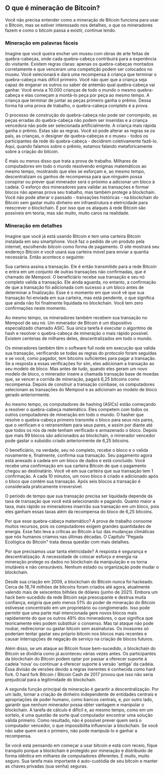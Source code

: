 ## O que é mineração de Bitcoin?
Você não precisa entender como a mineração de Bitcoin funciona para usar o Bitcoin, mas se estiver interessado nos detalhes, o que os mineradores fazem e como o bitcoin passa a existir, continue lendo.

### Mineração em palavras fáceis
Imagine que você queira encher um museu com obras de arte feitas de quebra-cabeças, onde cada quebra-cabeça contribuirá para a experiência do visitante. Existem regras claras: apenas os quebra-cabeças montados corretamente e que venceram uma competição podem ser colocados no museu. Você selecionará e dará uma recompensa à criança que terminar o quebra-cabeça mais difícil primeiro. Você não quer que a criança seja capaz de enganar os outros ou saber de antemão qual quebra-cabeça vai ganhar. Você envia a 10.000 crianças de todo o mundo o mesmo quebra-cabeça e elas começam a montá-lo peça por peça ao mesmo tempo. A criança que terminar de juntar as peças primeiro ganha o prêmio. Dessa forma há uma prova de trabalho, o quebra-cabeça completo é a prova.

O processo de construção do quebra-cabeça não pode ser corrompido, as peças erradas do quebra-cabeça não podem ser inseridas e a criança vencedora não pode ser selecionada artificialmente. A criança mais rápida ganha o prêmio. Estas são as regras. Você só pode alterar as regras se os pais, as crianças, o designer de quebra-cabeças e o museu - todos os participantes da rede do quebra-cabeça - decidirem coletivamente fazê-lo. Aqui, quando falamos sobre o prêmio, estamos falando metaforicamente sobre a criação do bitcoin.

É mais ou menos disso que trata a prova de trabalho. Milhares de computadores em todo o mundo resolvendo enigmas matemáticos ao mesmo tempo, mostrando que eles se esforçam e, ao mesmo tempo, descentralizam os ganhos de recompensa para que ninguém possa conspirar ou prever qual minerador será o próximo a adicionar um bloco à cadeia. O esforço dos mineradores para validar as transações e formar blocos não apenas prova seu trabalho, mas também protege a blockchain. Você não pode alterar o passado - transações históricas - na blockchain do Bitcoin sem gastar muito dinheiro em infraestrutura e eletricidade para reescrever o blockchain. É por isso que os ataques à rede Bitcoin são possíveis em teoria, mas são muito, muito caros na realidade.

### Mineração em detalhes

Imagine que você já está usando Bitcoin e tem uma carteira Bitcoin instalada em seu smartphone. Você faz o pedido de um produto pela internet, escolhendo bitcoin como forma de pagamento. O site mostrará seu endereço Bitcoin e você usará sua carteira móvel para enviar a quantia necessária. Então acontece o seguinte:

Sua carteira assina a transação. Ele é então transmitido para a rede Bitcoin e entra em um conjunto de outras transações não confirmadas, que é chamado de Mempool. O beneficiário recebe sua transação e seu nó completo valida a transação. Ele ainda aguarda, no entanto, a confirmação de que a transação foi adicionada com sucesso a um bloco antes de determinar a finalização. Esse é o momento em que você vê que sua transação foi enviada em sua carteira, mas está pendente, o que significa que ainda não foi finalmente liquidada no blockchain. Você tem zero confirmações neste momento.

Ao mesmo tempo, os mineradores também recebem sua transação no Mempool de seu nó. Um minerador de Bitcoin é um dispositivo especializado chamado ASIC. Sua única tarefa é executar o algoritmo de hash e resolver o quebra-cabeça de mineração o mais rápido possível. Existem centenas de milhares deles, descentralizados em todo o mundo.

Os mineradores também têm o software full node em execução que valida sua transação, verificando se todas as regras do protocolo foram seguidas e se você, como pagador, tem bitcoins suficientes para pagar a transação. Se a resposta a essas verificações for sim, eles adicionam a transação ao seu modelo de bloco. Mas antes de tudo, quando eles geram um novo modelo de bloco, o minerador insere a chamada transação base de moedas que, se vencer a corrida de mineração, pagará 6,25 bitcoins como recompensa. Depois de construir a transação coinbase, os computadores selecionam as transações do Mempool e as adicionam ao modelo de bloco gerado anteriormente.

Ao mesmo tempo, os computadores de hashing (ASICs) estão começando a resolver o quebra-cabeça matemático. Eles competem com todos os outros computadores de mineração em todo o mundo. O hasher que resolve o quebra-cabeça primeiro transmite o bloco para seus nós pares, que o verificam e o retransmitem para seus pares, e assim por diante até que todos os nós da rede tenham verificado e armazenado o bloco. Depois que mais 99 blocos são adicionados ao blockchain, o minerador vencedor pode gastar o subsídio criado anteriormente de 6,25 bitcoins.

O beneficiário, na verdade, seu nó completo, recebe o bloco e o valida novamente e, finalmente, confirma sua transação. Seu pagamento agora está anexado à cadeia em um bloco de dados e está concluído. Você recebe uma confirmação em sua carteira Bitcoin de que o pagamento chegou ao destinatário. Você vê em sua carteira que sua transação tem 1 confirmação. A cada 10 minutos, um novo bloco é criado e adicionado após o bloco que contém sua transação. Após seis blocos a transação é considerada praticamente irreversível.

O período de tempo que sua transação precisa ser liquidada depende da taxa de transação que você está selecionando e pagando. Quanto maior a taxa, mais rápido os mineradores inserirão sua transação em um bloco, pois eles ganham essas taxas além da recompensa do bloco de 6,25 bitcoins.

Por que esse quebra-cabeça matemático? A prova de trabalho consome muitos recursos, pois os computadores exigem grandes quantidades de energia. Esse fato leva a críticas ao Bitcoin à luz das mudanças climáticas que nós humanos criamos nas últimas décadas. O Capítulo "Pegada Ecológica do Bitcoin" trata dessa questão com mais detalhes.

Por que precisamos usar tanta eletricidade? A resposta é segurança e descentralização. A necessidade de colocar esforço e energia na mineração protege os dados no blockchain da manipulação e os torna imutáveis e não censuráveis. Nenhum estado ou organização pode mudar o blockchain.

Desde sua criação em 2009, a blockchain do Bitcoin nunca foi hackeado. Cerca de 18,74 milhões de bitcoins foram criados até agora, atualmente valendo mais de seiscentos bilhões de dólares (junho de 2021). Embora um hack bem-sucedido da rede Bitcoin seja preocupante e destrua muita confiança, exigiria que pelo menos 51% do poder de mineração do Bitcoin estivesse concentrado em um proprietário ou conglomerado. Isso pode permitir que uma parte mal-intencionada gere novos blocos mais rapidamente do que os outros 49% dos mineradores, o que significa que teoricamente eles podem substituir o consenso. Mas tal ataque não pode roubar, redirecionar ou gastar bitcoin sem assinaturas. Os invasores só poderiam tentar gastar seu próprio bitcoin nos blocos mais recentes e causar interrupções de negação de serviço na criação de blocos futuros.

Além disso, se um ataque ao Bitcoin fosse bem-sucedido, o blockchain do Bitcoin se dividiria como já aconteceu várias vezes antes. Os participantes da blockchain do Bitcoin podem optar por passar a oferecer suporte à cadeia 'nova' ou continuar a oferecer suporte à versão 'antiga' da cadeia. Essa divisão de versões devido a regras inerentes é conhecida como hard fork. O hard fork Bitcoin / Bitcoin Cash de 2017 provou que isso não seria prejudicial para a legitimidade do blockchain.

A segunda função principal da mineração é garantir a descentralização. Por um lado, tornar a criação de dinheiro independente de entidades centrais e apropriações de poder humano, como bancos centrais, e, por outro lado, garantir que nenhum minerador possa obter vantagem e manipular o blockchain. A tarefa de cálculo é difícil e, ao mesmo tempo, como em um sorteio, é uma questão de sorte qual computador encontrar uma solução válida primeiro. Como resultado, não é possível prever quem será o computador vencedor, o que impossibilita influenciar a blockchain. Se você não sabe quem será o primeiro, não pode manipulá-lo e ganhar a recompensa.

Se você está pensando em começar a usar bitcoin e está com receio, fique tranquilo porque a blockchain é protegido por mineração e distribuído de forma idêntica em milhares de computadores diferentes. É muito, muito seguro. Sua tarefa mais importante é auto-custódia de seu bitcoin e manter as chaves privadas (sua senha) seguras.
